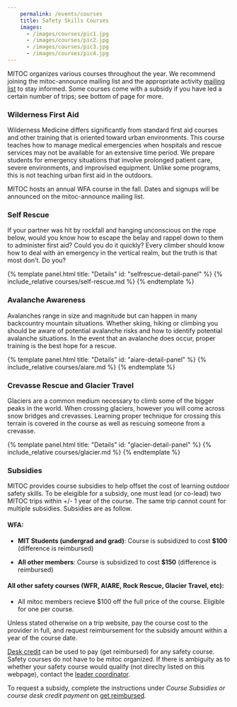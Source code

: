 ```yaml
---
    permalink: /events/courses
    title: Safety Skills Courses
    images:
      - /images/courses/pic1.jpg
      - /images/courses/pic2.jpg
      - /images/courses/pic3.jpg
      - /images/courses/pic4.jpg
---
```


MITOC organizes various courses throughout the year. We recommend joining the mitoc-announce mailing list and the appropriate activity [mailing list](/mailing-lists) to stay informed. Some courses come with a subsidy if you have led a certain number of trips; see bottom of page for more.

### Wilderness First Aid

Wilderness Medicine differs significantly from standard first aid courses and other training that is oriented toward urban environments. This course teaches how to manage medical emergencies when hospitals and rescue services may not be available for an extensive time period. We prepare students for emergency situations that involve prolonged patient care, severe environments, and improvised equipment. Unlike some programs, this is not teaching urban first aid in the outdoors.

MITOC hosts an annual WFA course in the fall. Dates and signups will be announced on the mitoc-announce mailing list.

### Self Rescue

If your partner was hit by rockfall and hanging unconscious on the rope below, would you know how to escape the belay and rappel down to them to administer first aid? Could you do it quickly? Every climber should know how to deal with an emergency in the vertical realm, but the truth is that most don’t. Do you?

{% template panel.html title: "Details" id: "selfrescue-detail-panel" %}
  {% include_relative courses/self-rescue.md %}
{% endtemplate %}

### Avalanche Awareness

Avalanches range in size and magnitude but can happen in many backcountry mountain situations. Whether skiing, hiking or climbing you should be aware of potential avalanche risks and how to identify potential avalanche situations. In the event that an avalanche does occur, proper training is the best hope for a rescue.

{% template panel.html title: "Details" id: "aiare-detail-panel" %}
  {% include_relative courses/aiare.md %}
{% endtemplate %}

### Crevasse Rescue and Glacier Travel

Glaciers are a common medium necessary to climb some of the bigger peaks in the world. When crossing glaciers, however you will come across snow bridges and crevasses. Learning proper technique for crossing this terrain is covered in the course as well as rescuing someone from a crevasse.

{% template panel.html title: "Details" id: "glacier-detail-panel" %}
  {% include_relative courses/glacier.md %}
{% endtemplate %}


### Subsidies

MITOC provides course subsidies to help offset the cost of learning outdoor safety skills.
To be eleigible for a subsidy, one must lead (or co-lead) two MITOC trips within +/- 1 year of the course. The same trip cannot count for multiple subsidies. Subsidies are as follow.

#### WFA: 
+ **MIT Students (undergrad and grad)**: Course is subsidized to cost **$100** (difference is reimbursed)

+ **All other members**: Course is subsidized to cost **$150** (difference is reimbursed)

#### All other safety courses (WFR, AIARE, Rock Rescue, Glacier Travel, etc):
+ All mitoc members recieve $100 off the full price of the course. Eligible for one per course.



Unless stated otherwise on a trip website, pay the course cost to the provider in full, and request reimbursement for the subsidy amount within a year of the course date. 

[Desk credit](/get-involved/become-desk-worker) can be used to pay (get reimbursed) for any safety course. Safety courses do not have to be mitoc organized. If there is ambiguity as to whether your safety course would qualify (not direclty listed on this webpage), contact the [leader coordinator](/about/officers). 

To request a subsidy, complete the instructions under *Course Subsidies or course desk credit payment* on [get reimbursed](/about/get-reimbursed).
